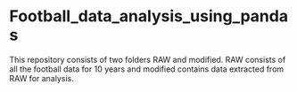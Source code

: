 # Football_data_analysis_using_pandas
This repository consists of two folders RAW and modified. RAW consists of all the football data for 10 years and modified contains data extracted from RAW for analysis.
